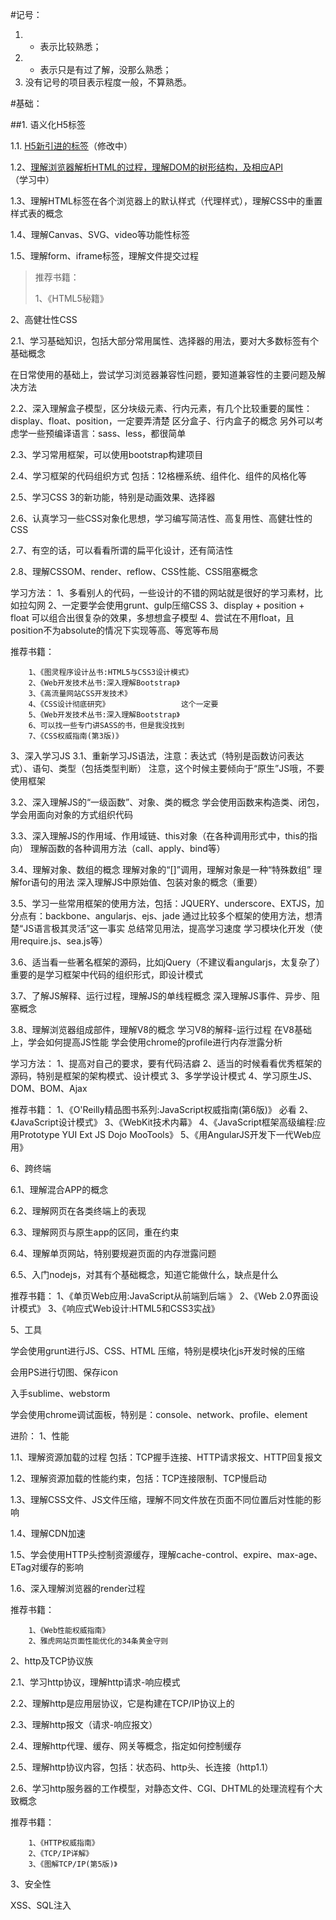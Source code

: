 #记号：
1. + 表示比较熟悉；
2. - 表示只是有过了解，没那么熟悉；
3. 没有记号的项目表示程度一般，不算熟悉。

#基础：

##1. 语义化H5标签

1.1. [H5新引进的标签](doc/1/1.1/)（修改中）

1.2、[理解浏览器解析HTML的过程，理解DOM的树形结构，及相应API](doc/1/1.2)（学习中）

1.3、理解HTML标签在各个浏览器上的默认样式（代理样式），理解CSS中的重置样式表的概念

1.4、理解Canvas、SVG、video等功能性标签

1.5、理解form、iframe标签，理解文件提交过程


> 推荐书籍：
> 
> 1、《HTML5秘籍》

2、高健壮性CSS

2.1、学习基础知识，包括大部分常用属性、选择器的用法，要对大多数标签有个基础概念

在日常使用的基础上，尝试学习浏览器兼容性问题，要知道兼容性的主要问题及解决方法

2.2、深入理解盒子模型，区分块级元素、行内元素，有几个比较重要的属性：
        display、float、position，一定要弄清楚
        区分盒子、行内盒子的概念
        另外可以考虑学一些预编译语言：sass、less，都很简单

2.3、学习常用框架，可以使用bootstrap构建项目

2.4、学习框架的代码组织方式
        包括：12格栅系统、组件化、组件的风格化等

2.5、学习CSS 3的新功能，特别是动画效果、选择器

2.6、认真学习一些CSS对象化思想，学习编写简洁性、高复用性、高健壮性的CSS

2.7、有空的话，可以看看所谓的扁平化设计，还有简洁性

2.8、理解CSSOM、render、reflow、CSS性能、CSS阻塞概念

学习方法：
        1、多看别人的代码，一些设计的不错的网站就是很好的学习素材，比如拉勾网
        2、一定要学会使用grunt、gulp压缩CSS
        3、display + position + float 可以组合出很复杂的效果，多想想盒子模型
        4、尝试在不用float，且position不为absolute的情况下实现等高、等宽等布局

推荐书籍：

        1、《图灵程序设计丛书:HTML5与CSS3设计模式》
        2、《Web开发技术丛书:深入理解Bootstrap》        
        3、《高流量网站CSS开发技术》
        4、《CSS设计彻底研究》                这个一定要        
        5、《Web开发技术丛书:深入理解Bootstrap》
        6、可以找一些专门讲SASS的书，但是我没找到
        7、《CSS权威指南(第3版)》

3、深入学习JS
3.1、重新学习JS语法，注意：表达式（特别是函数访问表达式）、语句、类型（包括类型判断）
        注意，这个时候主要倾向于“原生”JS哦，不要使用框架

3.2、深入理解JS的“一级函数”、对象、类的概念
        学会使用函数来构造类、闭包，学会用面向对象的方式组织代码

3.3、深入理解JS的作用域、作用域链、this对象（在各种调用形式中，this的指向）
        理解函数的各种调用方法（call、apply、bind等）

3.4、理解对象、数组的概念
        理解对象的“[]”调用，理解对象是一种“特殊数组”
        理解for语句的用法
        深入理解JS中原始值、包装对象的概念（重要）

3.5、学习一些常用框架的使用方法，包括：JQUERY、underscore、EXTJS，加分点有：backbone、angularjs、ejs、jade
        通过比较多个框架的使用方法，想清楚“JS语言极其灵活”这一事实
        总结常见用法，提高学习速度
        学习模块化开发（使用require.js、sea.js等）

3.6、适当看一些著名框架的源码，比如jQuery（不建议看angularjs，太复杂了）
        重要的是学习框架中代码的组织形式，即设计模式

3.7、了解JS解释、运行过程，理解JS的单线程概念
        深入理解JS事件、异步、阻塞概念

3.8、理解浏览器组成部件，理解V8的概念
        学习V8的解释-运行过程
        在V8基础上，学会如何提高JS性能
        学会使用chrome的profile进行内存泄露分析

学习方法：
        1、提高对自己的要求，要有代码洁癖
        2、适当的时候看看优秀框架的源码，特别是框架的架构模式、设计模式
        3、多学学设计模式
        4、学习原生JS、DOM、BOM、Ajax

推荐书籍：
        1、《O'Reilly精品图书系列:​JavaScript权威指南(​第6版)》        必看
        2、《JavaScript设计模式》
        3、《WebKit技术内幕》
        4、《JavaScript框架高级编​程:应用Prototype YUI Ext JS Dojo MooTools》
        5、《用AngularJS开发下一代Web应用》

6、跨终端

6.1、理解混合APP的概念

6.2、理解网页在各类终端上的表现

6.3、理解网页与原生app的区同，重在约束

6.4、理解单页网站，特别要规避页面的内存泄露问题

6.5、入门nodejs，对其有个基础概念，知道它能做什么，缺点是什么

推荐书籍：
        1、《单页Web应用:JavaScript从前端到后端 》
        2、《Web 2.0界面设计模式》
        3、《响应式Web设计:HTML5和​CSS3实战》

5、工具

学会使用grunt进行JS、CSS、HTML 压缩，特别是模块化js开发时候的压缩

会用PS进行切图、保存icon

入手sublime、webstorm

学会使用chrome调试面板，特别是：console、network、profile、element

进阶：
1、性能

1.1、理解资源加载的过程
        包括：TCP握手连接、HTTP请求报文、HTTP回复报文

1.2、理解资源加载的性能约束，包括：TCP连接限制、TCP慢启动

1.3、理解CSS文件、JS文件压缩，理解不同文件放在页面不同位置后对性能的影响

1.4、理解CDN加速

1.5、学会使用HTTP头控制资源缓存，理解cache-control、expire、max-age、ETag对缓存的影响

1.6、深入理解浏览器的render过程

推荐书籍：

        1、《Web性能权威指南》
        2、雅虎网站页面性能优化的34条黄金守则

2、http及TCP协议族

2.1、学习http协议，理解http请求-响应模式

2.2、理解http是应用层协议，它是构建在TCP/IP协议上的

2.3、理解http报文（请求-响应报文）

2.4、理解http代理、缓存、网关等概念，指定如何控制缓存

2.5、理解http协议内容，包括：状态码、http头、长连接（http1.1）

2.6、学习http服务器的工作模型，对静态文件、CGI、DHTML的处理流程有个大致概念

推荐书籍：

        1、《HTTP权威指南》
        2、《TCP/IP详解》
        3、《图解TCP/IP(第5版)》

3、安全性

XSS、SQL注入